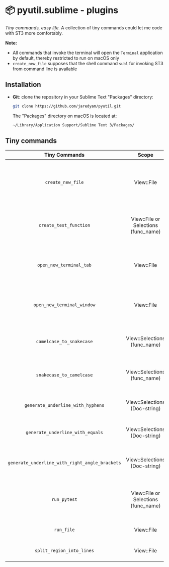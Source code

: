 📦 pyutil.sublime - plugins
===========================

*Tiny commands, easy life.* A collection of tiny commands could let me code with ST3 more comfortably.

**Note:**

- All commands that invoke the terminal will open the `Terminal` application by default, thereby restricted to run on macOS only
- `create_new_file` supposes that the shell command `subl` for invoking ST3 from command line is available

## Installation

- **Git**: clone the repository in your Sublime Text "Packages" directory:

    ```bash
    git clone https://github.com/jaredyam/pyutil.git
    ```

    The "Packages" directory on macOS is located at:

    ```bash
    ~/Library/Application Support/Sublime Text 3/Packages/
    ```


## Tiny commands

|Tiny Commands|Scope|Description|
|:---:|:---:|---|
|`create_new_file`|View::File|Create new file(s) having the same parent directory with current view from input or selections|
|`create_test_function`|View::File or Selections (func_name)|Create test function(s) template based on selected function name(s)|
|`open_new_terminal_tab`|View::FIle|Open a new terminal tab having the same parent directory with current view|
|`open_new_terminal_window`|View::File|Open a new terminal window having the same parent directory with current view|
|`camelcase_to_snakecase`|View::Selections (func_name)|Convert function/variable name(s) from camelCase to snake_case|
|`snakecase_to_camelcase`|View::Selections (func_name)|Convert function/variable name(s) from snake_case to camelCase|
|`generate_underline_with_hyphens`|View::Selections (Doc-string)|Generate heading underline(s) with hyphens|
|`generate_underline_with_equals`|View::Selections (Doc-string)|Generate heading underline(s) with equals|
|`generate_underline_with_right_angle_brackets`|View::Selections (Doc-string)|Generate heading underline(s) with right angle brackets|
|`run_pytest`|View::File or Selections (func_name)|Run all tests or selected test_function(s) in the current view from terminal|
|`run_file`|View::File|Run current view of Python file from terminal|
|`split_region_into_lines`|View::File|Split selected regions into separated lines|
